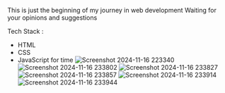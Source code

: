 This is just the beginning of my journey in web development
Waiting for your opinions and suggestions 

Tech Stack :
- HTML
- CSS
- JavaScript for time
![Screenshot 2024-11-16 223340](https://github.com/user-attachments/assets/62dc3607-0caa-4e91-a460-6621a0afe1c2)
![Screenshot 2024-11-16 233802](https://github.com/user-attachments/assets/ded697c1-50e9-4868-ab17-c9f0440cc04b)
![Screenshot 2024-11-16 233827](https://github.com/user-attachments/assets/0819858c-453d-4147-a67f-0d66afe53760)
![Screenshot 2024-11-16 233857](https://github.com/user-attachments/assets/930d442b-202f-4dac-917c-51df6ca3f9a3)
![Screenshot 2024-11-16 233914](https://github.com/user-attachments/assets/ad387bf4-6075-4a9e-ac82-1e152b4f4c18)
![Screenshot 2024-11-16 233944](https://github.com/user-attachments/assets/e39a8a10-7943-4e57-9832-6ada14f4cb3c)
